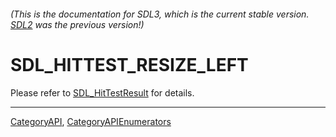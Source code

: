 ###### (This is the documentation for SDL3, which is the current stable version. [SDL2](https://wiki.libsdl.org/SDL2/) was the previous version!)
# SDL_HITTEST_RESIZE_LEFT

Please refer to [SDL_HitTestResult](SDL_HitTestResult) for details.

----
[CategoryAPI](CategoryAPI), [CategoryAPIEnumerators](CategoryAPIEnumerators)

